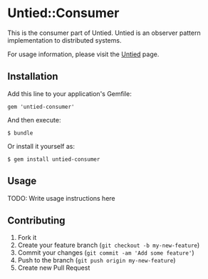 # Untied::Consumer

This is the consumer part of Untied. Untied is an observer pattern implementation to distributed systems.

For usage information, please visit the [Untied](http://github.com.br/redu/untied) page.


## Installation

Add this line to your application's Gemfile:

    gem 'untied-consumer'

And then execute:

    $ bundle

Or install it yourself as:

    $ gem install untied-consumer

## Usage

TODO: Write usage instructions here

## Contributing

1. Fork it
2. Create your feature branch (`git checkout -b my-new-feature`)
3. Commit your changes (`git commit -am 'Add some feature'`)
4. Push to the branch (`git push origin my-new-feature`)
5. Create new Pull Request
